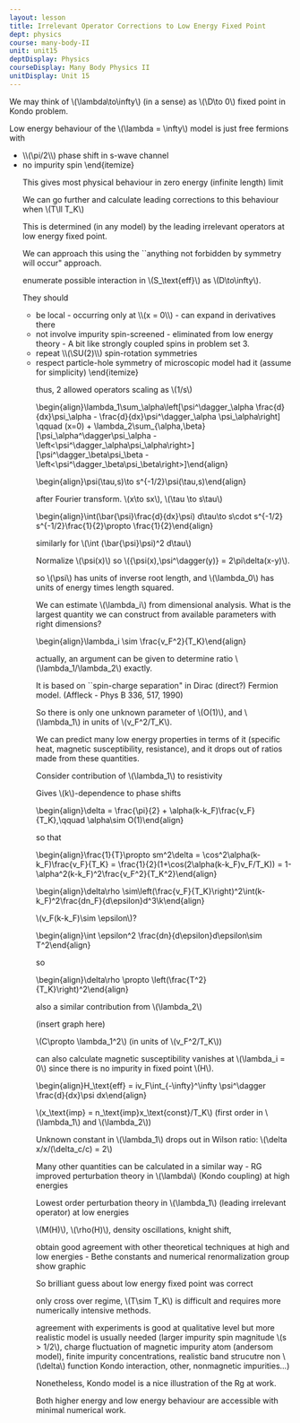 ```yaml
---
layout: lesson
title: Irrelevant Operator Corrections to Low Energy Fixed Point
dept: physics
course: many-body-II
unit: unit15
deptDisplay: Physics
courseDisplay: Many Body Physics II
unitDisplay: Unit 15
---
```

We may think of \\(\lambda\to\infty\\) (in a sense) as \\(\D\to 0\\) fixed point in Kondo problem.

Low energy behaviour of the \\(\lambda = \infty\\) model is just free fermions with

<ul>
	<li> \\(\pi/2\\) phase shift in s-wave channel
	</li> 
 <li> no impurity spin
\end{itemize}

This gives most physical behaviour in zero energy (infinite length) limit

We can go further and calculate leading corrections to this behaviour when \\(T\ll T_K\\)

This is determined (in any model) by the leading irrelevant operators at low energy fixed point. 

We can approach this using the ``anything not forbidden by symmetry will occur" approach.

enumerate possible interaction in \\(S_\text{eff}\\) as \\(D\to\infty\\).

They should

<ul>
	<li> be local - occurring only at \\(x = 0\\) - can expand in derivatives there
	</li> 
 <li> not involve impurity spin-screened - eliminated from low energy theory - A bit like strongly coupled spins in problem set 3.
	</li> 
 <li> repeat \\(\SU(2)\\) spin-rotation symmetries
	</li> 
 <li> respect particle-hole symmetry of microscopic model had it (assume for simplicity) 
\end{itemize}

thus, 2 allowed operators scaling as \\(1/s\\)

$$$$\begin{align}\lambda_1\sum_\alpha\left[\psi^\dagger_\alpha \frac{d}{dx}\psi_\alpha - \frac{d}{dx}\psi^\dagger_\alpha \psi_\alpha\right] \qquad (x=0) + \lambda_2\sum_{\alpha,\beta}[\psi_\alpha^\dagger\psi_\alpha - \left<\psi^\dagger_\alpha\psi_\alpha\right>][\psi^\dagger_\beta\psi_\beta - \left<\psi^\dagger_\beta\psi_\beta\right>]\end{align}$$$$

$$$$\begin{align}\psi(\tau,s)\to s^{-1/2}\psi(\tau,s)\end{align}$$$$

after Fourier transform. \\(x\to sx\\), \\(\tau \to s\tau\\)

$$$$\begin{align}\int(\bar{\psi}\frac{d}{dx}\psi) d\tau\to s\cdot s^{-1/2} s^{-1/2}\frac{1}{2}\propto \frac{1}{2}\end{align}$$$$


similarly for \\(\int (\bar{\psi}\psi)^2 d\tau\\)

Normalize \\(\psi(x)\\) so \\(\{\psi(x),\psi^\dagger(y)\} = 2\pi\delta(x-y)\\).

so \\(\psi\\) has units of inverse root length, and \\(\lambda_0\\) has units of energy times length squared.

We can estimate \\(\lambda_i\\) from dimensional analysis. What is the largest quantity we can construct from available parameters with right dimensions? 

$$$$\begin{align}\lambda_i \sim \frac{v_F^2}{T_K}\end{align}$$$$

actually, an argument can be given to determine ratio \\(\lambda_1/\lambda_2\\) exactly.

It is based on ``spin-charge separation" in Dirac (direct?) Fermion model. (Affleck - Phys B 336, 517, 1990)

So there is only one unknown parameter of \\(O(1)\\), and \\(\lambda_1\\) in units of \\(v_F^2/T_K\\). 

We can predict many low energy properties in terms of it (specific heat, magnetic susceptibility, resistance), and it drops out of ratios made from these quantities. 

Consider contribution of \\(\lambda_1\\) to resistivity

Gives \\(k\\)-dependence to phase shifts

$$$$\begin{align}\delta = \frac{\pi}{2} + \alpha(k-k_F)\frac{v_F}{T_K},\qquad \alpha\sim O(1)\end{align}$$$$

so that 

$$$$\begin{align}\frac{1}{T}\propto sm^2\delta = \cos^2\alpha(k-k_F)\frac{v_F}{T_K} = \frac{1}{2}(1+\cos(2\alpha(k-k_F)v_F/T_K)) = 1-\alpha^2(k-k_F)^2\frac{v_F^2}{T_K^2}\end{align}$$$$

$$$$\begin{align}\delta\rho \sim\left(\frac{v_F}{T_K}\right)^2\int(k-k_F)^2\frac{dn_F}{d\epsilon}d^3\k\end{align}$$$$

\\(v_F(k-k_F)\sim \epsilon\\)?

$$$$\begin{align}\int \epsilon^2 \frac{dn}{d\epsilon}d\epsilon\sim T^2\end{align}$$$$

so

$$$$\begin{align}\delta\rho \propto \left(\frac{T^2}{T_K}\right)^2\end{align}$$$$ 

also a similar contribution from \\(\lambda_2\\)

(insert graph here)

\\(C\propto \lambda_1^2\\) (in units of \\(v_F^2/T_K\\))

can also calculate magnetic susceptibility vanishes at \\(\lambda_i = 0\\) since there is no impurity in fixed point \\(H\\).

$$$$\begin{align}H_\text{eff} = iv_F\int_{-\infty}^\infty \psi^\dagger \frac{d}{dx}\psi dx\end{align}$$$$

\\(x_\text{imp} = n_\text{imp}x_\text{const}/T_K\\) (first order in \\(\lambda_1\\) and \\(\lambda_2\\))

Unknown constant in \\(\lambda_1\\) drops out in Wilson ratio: \\(\delta x/x/(\delta_c/c) = 2\\)

Many other quantities can be calculated in a similar way - RG improved perturbation theory in \\(\lambda\\) (Kondo coupling) at high energies 

Lowest order perturbation theory in \\(\lambda_1\\) (leading irrelevant operator) at low energies

\\(M(H)\\), \\(\rho(H)\\), density oscillations, knight shift, 

obtain good agreement with other theoretical techniques at high and low energies - Bethe constants and numerical renormalization group show graphic

So brilliant guess about low energy fixed point was correct

only cross over regime, \\(T\sim T_K\\) is difficult and requires more numerically intensive methods.

agreement with experiments is good at qualitative level but more realistic model is usually needed (larger impurity spin magnitude \\(s > 1/2\\), charge fluctuation of magnetic impurity atom (andersom model), finite impurity concentrations, realistic band strucutre non \\(\delta\\) function Kondo interaction, other, nonmagnetic impurities...)

Nonetheless, Kondo model is a nice illustration of the Rg at work. 

Both higher energy and low energy behaviour are accessible with minimal numerical work.


